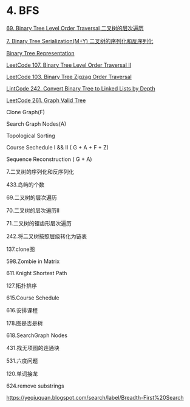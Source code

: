 # 4. BFS

[69. Binary Tree Level Order Traversal 二叉树的层次遍历](https://github.com/xliu117/Leetcode/tree/master/step-by-step%20training/4.%20BFS/Leetcode%20102.%20Binary%20Tree%20Level%20Order%20Traversal)

[7. Binary Tree Serialization(M+Y) 二叉树的序列化和反序列化](https://github.com/xliu117/Leetcode/tree/master/step-by-step%20training/4.%20BFS/Leetcode%20297.%20Serialize%20and%20Deserialize%20Binary%20Tree)

[Binary Tree Representation](https://github.com/xliu117/Leetcode/tree/master/step-by-step%20training/4.%20BFS/Binary%20Tree%20Representation)

[LeetCode 107. Binary Tree Level Order Traversal II](https://github.com/xliu117/Leetcode/tree/master/step-by-step%20training/4.%20BFS/LeetCode%20107.%20Binary%20Tree%20Level%20Order%20Traversal%20II)

[LeetCode 103. Binary Tree Zigzag Order Traversal](https://github.com/xliu117/Leetcode/tree/master/step-by-step%20training/4.%20BFS/LeetCode%20103.%20Binary%20Tree%20Zigzag%20Level%20Order%20Traversal)

[LintCode 242. Convert Binary Tree to Linked Lists by Depth](https://github.com/xliu117/Leetcode/blob/master/step-by-step%20training/4.%20BFS/LintCode%20242.%20Convert%20Binary%20Tree%20to%20Linked%20List%20by%20Depth/solution.java)

[LeetCode 261. Graph Valid Tree](https://github.com/xliu117/Leetcode/tree/master/step-by-step%20training/4.%20BFS/LeetCode%20261.%20Graph%20Valid%20Tree)

Clone Graph(F)

Search Graph Nodes(A)

Topological Sorting

Course Sechedule I && II ( G + A + F + Z)

Sequence Reconstruction ( G + A)

7.二叉树的序列化和反序列化

433.岛屿的个数

69.二叉树的层次遍历

70.二叉树的层次遍历II

71.二叉树的锯齿形层次遍历

242.将二叉树按照层级转化为链表

137.clone图

598.Zombie in Matrix

611.Knight Shortest Path

127.拓扑排序

615.Course Schedule

616.安排课程

178.图是否是树

618.SearchGraph Nodes

431.找无项图的连通块

531.六度问题

120.单词接龙

624.remove substrings

https://yeqiuquan.blogspot.com/search/label/Breadth-First%20Search

